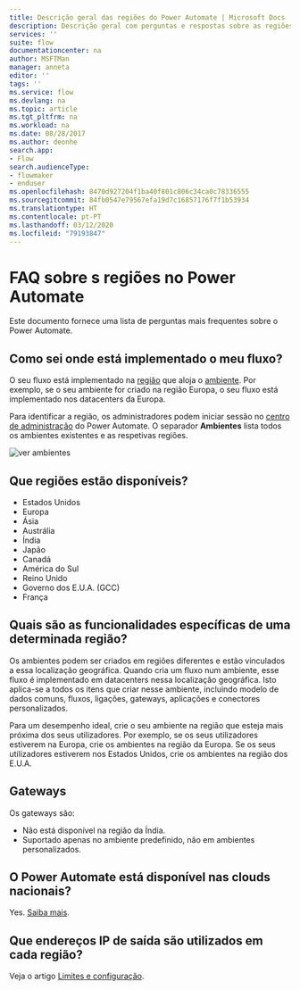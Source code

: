 ```yaml
---
title: Descrição geral das regiões do Power Automate | Microsoft Docs
description: Descrição geral com perguntas e respostas sobre as regiões no Power Automate
services: ''
suite: flow
documentationcenter: na
author: MSFTMan
manager: anneta
editor: ''
tags: ''
ms.service: flow
ms.devlang: na
ms.topic: article
ms.tgt_pltfrm: na
ms.workload: na
ms.date: 08/28/2017
ms.author: deonhe
search.app:
- Flow
search.audienceType:
- flowmaker
- enduser
ms.openlocfilehash: 8470d927204f1ba40f801c806c34ca0c78336555
ms.sourcegitcommit: 84fb0547e79567efa19d7c16857176f7f1b53934
ms.translationtype: HT
ms.contentlocale: pt-PT
ms.lasthandoff: 03/12/2020
ms.locfileid: "79193847"
---
```

# <a name="faq-for-regions-in-power-automate"></a>FAQ sobre s regiões no Power Automate

Este documento fornece uma lista de perguntas mais frequentes sobre o Power Automate.

## <a name="how-do-i-find-out-where-my-flow-is-deployed"></a>Como sei onde está implementado o meu fluxo?
O seu fluxo está implementado na [região](https://azure.microsoft.com/regions/) que aloja o [ambiente](environments-overview-admin.md). Por exemplo, se o seu ambiente for criado na região Europa, o seu fluxo está implementado nos datacenters da Europa.

Para identificar a região, os administradores podem iniciar sessão no [centro de administração](https://admin.flow.microsoft.com) do Power Automate. O separador **Ambientes** lista todos os ambientes existentes e as respetivas regiões.

![ver ambientes](media/regions-overview/environments-list.png)

## <a name="what-regions-are-available"></a>Que regiões estão disponíveis?
* Estados Unidos
* Europa
* Ásia
* Austrália
* Índia
* Japão
* Canadá
* América do Sul
* Reino Unido
* Governo dos E.U.A. (GCC)
* França

## <a name="what-features-are-specific-to-a-given-region"></a>Quais são as funcionalidades específicas de uma determinada região?
Os ambientes podem ser criados em regiões diferentes e estão vinculados a essa localização geográfica. Quando cria um fluxo num ambiente, esse fluxo é implementado em datacenters nessa localização geográfica. Isto aplica-se a todos os itens que criar nesse ambiente, incluindo modelo de dados comuns, fluxos, ligações, gateways, aplicações e conectores personalizados.

Para um desempenho ideal, crie o seu ambiente na região que esteja mais próxima dos seus utilizadores. Por exemplo, se os seus utilizadores estiverem na Europa, crie os ambientes na região da Europa. Se os seus utilizadores estiverem nos Estados Unidos, crie os ambientes na região dos E.U.A.

## <a name="gateways"></a>Gateways
Os gateways são:

* Não está disponível na região da Índia.
* Suportado apenas no ambiente predefinido, não em ambientes personalizados.

## <a name="is-power-automate-available-in-national-clouds"></a>O Power Automate está disponível nas clouds nacionais?
Yes. [Saiba mais](./us-govt.md).

## <a name="what-outbound-ip-addresses-are-used-in-each-region"></a>Que endereços IP de saída são utilizados em cada região?
Veja o artigo [Limites e configuração](limits-and-config.md).

